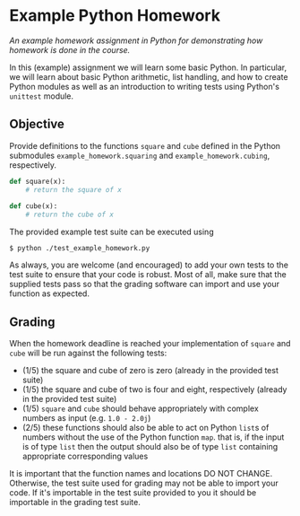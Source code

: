 # Example Python Homework

*An example homework assignment in Python for demonstrating how homework is done
in the course.*

In this (example) assignment we will learn some basic Python. In particular, we
will learn about basic Python arithmetic, list handling, and how to create
Python modules as well as an introduction to writing tests using Python's
`unittest` module.

## Objective

Provide definitions to the functions `square` and `cube` defined in the Python
submodules `example_homework.squaring` and `example_homework.cubing`,
respectively.

```python
def square(x):
    # return the square of x
    
def cube(x):
    # return the cube of x
```

The provided example test suite can be executed using

```
$ python ./test_example_homework.py
```

As always, you are welcome (and encouraged) to add your own tests to the test
suite to ensure that your code is robust. Most of all, make sure that the
supplied tests pass so that the grading software can import and use your
function as expected.

## Grading

When the homework deadline is reached your implementation of `square` and `cube`
will be run against the following tests:

* (1/5) the square and cube of zero is zero (already in the provided test suite)
* (1/5) the square and cube of two is four and eight, respectively (already in
  the provided test suite)
* (1/5) `square` and `cube` should behave appropriately with complex numbers as
  input (e.g. `1.0 - 2.0j`)
* (2/5) these functions should also be able to act on Python `list`s of numbers
  without the use of the Python function `map`. that is, if the input is of type
  `list` then the output should also be of type `list` containing appropriate
  corresponding values

It is important that the function names and locations DO NOT CHANGE. Otherwise,
the test suite used for grading may not be able to import your code. If it's
importable in the test suite provided to you it should be importable in the
grading test suite.
